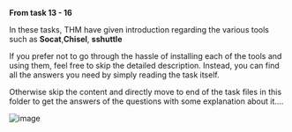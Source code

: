 **From task 13 - 16**

In these tasks, THM have given introduction regarding the various tools such as **Socat**,**Chisel**, **sshuttle**

If you prefer not to go through the hassle of installing each of the tools and using them, 
feel free to skip the detailed description. Instead, you can find all the answers you need by simply 
reading the task itself.

Otherwise skip the content and directly move to end of the task files in this folder to get the answers of the questions
with some explanation about it....


![image](https://github.com/Anirudh-Saxena/Wreath-Writeup-THM/assets/73027020/d3679531-5e92-4b9e-a727-864dd5ccf896)
